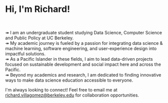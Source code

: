 <!--Header Name-->
# Hi, I'm Richard! 
<br /> 

<!--Start Intro-->               
↠ I am an undergraduate student studying Data Science, Computer Science and Public Policy at UC Berkeley. <br>
↠ My academic journey is fueled by a passion for integrating data science & machine learning, software engineering, and user-experience design into impactful solutions. <br>
↠ As a Pacific Islander in these fields, I aim to lead data-driven projects focused on sustainable development and social impact here and across the Pacific. <br>
↠ Beyond my academics and research, I am dedicated to finding innovative ways to make data science education accessible to everyone.<br>

I'm always looking to connect! Feel free to email me at richard.villagomez@berkeley.edu for collaboration opportunities.
<!--End Intro-->
